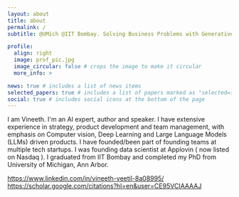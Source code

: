 ```yaml
---
layout: about
title: about
permalink: /
subtitle: @UMich @IIT Bombay. Solving Business Problems with Generative AI 

profile:
  align: right
  image: prof_pic.jpg
  image_circular: false # crops the image to make it circular
  more_info: >

news: true # includes a list of news items
selected_papers: true # includes a list of papers marked as "selected={true}"
social: true # includes social icons at the bottom of the page
---
```


I am Vineeth. I'm an AI expert, author and speaker. I have extensive experience in strategy, product development and team management, with emphasis on Computer vision, Deep Learning and Large Language Models (LLMs) driven products. I have founded/been part of founding teams at multiple tech startups. I was founding data scientist at Applovin ( now listed on Nasdaq ). I graduated from IIT Bombay and completed my PhD from University of Michigan, Ann Arbor. 


https://www.linkedin.com/in/vineeth-veetil-8a08995/
https://scholar.google.com/citations?hl=en&user=CE95VCIAAAAJ
